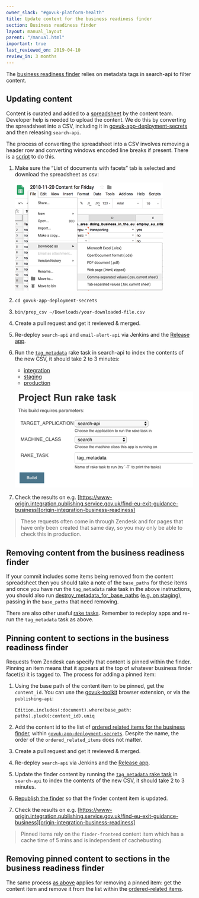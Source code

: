 ```yaml
---
owner_slack: "#govuk-platform-health"
title: Update content for the business readiness finder
section: Business readiness finder
layout: manual_layout
parent: "/manual.html"
important: true
last_reviewed_on: 2019-04-10
review_in: 3 months
---
```


The [business readiness finder][business-readiness-finder] relies on metadata tags in search-api to filter content.

## Updating content

Content is curated and added to a [spreadsheet][] by the content team. Developer help is needed to upload the content. We do this by converting the spreadsheet into a CSV, including it in [govuk-app-deployment-secrets][govuk-app-deployment-secrets] and then releasing `search-api`.

The process of converting the spreadsheet into a CSV involves removing a header row and converting windows encoded line breaks if present.  There is a [script](https://github.com/alphagov/govuk-app-deployment-secrets/blob/master/bin/prep_csv) to do this.

1. Make sure the “List of documents with facets” tab is selected and download the spreadsheet as csv:

    ![download](images/download.png)

2. `cd govuk-app-deployment-secrets`
3. `bin/prep_csv ~/Downloads/your-downloaded-file.csv`
4. Create a pull request and get it reviewed & merged.
5. Re-deploy `search-api` and `email-alert-api` via Jenkins and the [Release app][release-app].
6. Run the [`tag_metadata`](https://github.com/alphagov/search-api/blob/3eef678b897b86877b7a2676dd99110e3bad52df/lib/tasks/metadata_tagger.rake#L4) rake task in search-api to index the contents of the new CSV, it should take 2 to 3 minutes:
    * [integration][tag_metadata_integration]
    * [staging][tag_metadata_staging]
    * [production][tag_metadata_production]

    ![rake_task](images/rake.png)

7. Check the results on e.g. [https://www-origin.integration.publishing.service.gov.uk/find-eu-exit-guidance-business][origin-integration-business-readiness]

> These requests often come in through Zendesk and for pages that have only been created that same day, so you may only be able to check this in production.


## Removing content from the business readiness finder

If your commit includes some items being removed from the content spreadsheet then you should take a note of the `base_paths` for these items and once you have run the `tag_metadata` rake task in the above instructions, you should also run [destroy_metadata_for_base_paths][destroy-metadata] ([e.g. on staging][metadata-rake-task]), passing in the `base_paths` that need removing.

There are also other useful [rake tasks][rake_tasks]. Remember to redeploy apps and re-run the `tag_metadata` task as above.

## Pinning content to sections in the business readiness finder

Requests from Zendesk can specify that content is pinned within the finder. Pinning an item means that it appears at the top of whatever business finder facet(s) it is tagged to. The process for adding a pinned item:

1. Using the base path of the content item to be pinned, get the `content_id`. You can use  the [govuk-toolkit][govuk-toolkit] browser extension, or via the `publishing-api`:

    ```
    Edition.includes(:document).where(base_path: paths).pluck(:content_id).uniq
    ```

2. Add the content id to the list of [ordered related items for the business finder][ordered-related-items], within [`govuk-app-deployment-secrets`][govuk-app-deployment-secrets].  Despite the name, the order of the `ordered_related_items` does not matter.
3. Create a pull request and get it reviewed & merged.
4. Re-deploy `search-api` via Jenkins and the [Release app][release-app].
5. Update the finder content by running the [`tag_metadata` rake task][tag_metadata_staging] in `search-api` to index the contents of the new CSV, it should take 2 to 3 minutes.
6. [Republish the finder][republish_finder] so that the finder content item is updated.
7. Check the results on e.g. [https://www-origin.integration.publishing.service.gov.uk/find-eu-exit-guidance-business][origin-integration-business-readiness]

> Pinned items rely on the `finder-frontend` content item which has a cache time of 5 mins and is independent of cachebusting.


## Removing pinned content to sections in the business readiness finder

The same process [as above](#pinning-content-to-sections-in-the-business-readiness-finder) applies for removing a pinned item: get the content item and remove it from the list within the [ordered-related items][ordered-related-items].

[origin-integration-business-readiness]: https://www-origin.integration.publishing.service.gov.uk/find-eu-exit-guidance-business
[ordered-related-items]: https://github.com/alphagov/govuk-app-deployment-secrets/blob/master/shared_config/find-eu-exit-guidance-business.yml#L263
[release-app]: https://release.publishing.service.gov.uk/applications
[govuk-toolkit]: https://github.com/alphagov/govuk-browser-extension
[govuk-app-deployment-secrets]: https://github.com/alphagov/govuk-app-deployment-secrets
[destroy-metadata]: https://github.com/alphagov/search-api/blob/605b08bc96999b58d3a5eb57967ffc7a8de1e41c/lib/tasks/metadata_tagger.rake#L9
[metadata-rake-task]: https://deploy.staging.publishing.service.gov.uk/job/run-rake-task/parambuild/?TARGET_APPLICATION=search-api&MACHINE_CLASS=search&RAKE_TASK=destroy_metadata_for_base_paths
[business-readiness-finder]: https://www.gov.uk/find-eu-exit-guidance-business
[spreadsheet]: https://docs.google.com/spreadsheets/d/1bFSDYFT5fBpDQTvAeqw4j7QhYXTnFmDuGCLGDwx-wYk/edit#gid=372225498
[tag_metadata_integration]: https://deploy.integration.publishing.service.gov.uk/job/run-rake-task/parambuild/?TARGET_APPLICATION=search-api&MACHINE_CLASS=search&RAKE_TASK=tag_metadata
[tag_metadata_staging]: https://deploy.blue.staging.govuk.digital/job/run-rake-task/parambuild/?TARGET_APPLICATION=search-api&MACHINE_CLASS=search&RAKE_TASK=tag_metadata
[tag_metadata_production]: https://deploy.blue.production.govuk.digital/job/run-rake-task/parambuild/?TARGET_APPLICATION=search-api&MACHINE_CLASS=search&RAKE_TASK=tag_metadata
[rake_tasks]: https://github.com/alphagov/search-api/blob/master/lib/tasks/metadata_tagger.rake#L18
[republish_finder]: https://docs.publishing.service.gov.uk/manual/business-readiness-publish-changes.html#updating-the-business-readiness-finder
